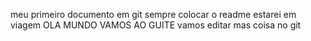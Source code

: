 meu primeiro documento em git 
 sempre colocar o readme 
 estarei em viagem 
OLA MUNDO VAMOS AO GUITE
vamos editar mas coisa no git